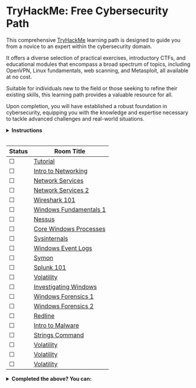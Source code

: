 # TryHackMe: Free Cybersecurity Path

This comprehensive [TryHackMe](https://tryhackme.com) learning path is designed to guide you from a novice to an expert within the cybersecurity domain. 

It offers a diverse selection of practical exercises, introductory CTFs, and educational modules that encompass a broad spectrum of topics, including OpenVPN, Linux fundamentals, web scanning, and Metasploit, all available at no cost.

Suitable for individuals new to the field or those seeking to refine their existing skills, this learning path provides a valuable resource for all.

Upon completion, you will have established a robust foundation in cybersecurity, equipping you with the knowledge and expertise necessary to tackle advanced challenges and real-world situations.

<details>
  <summary>
    <b>Instructions</b>
  </summary>

  You can find instructions on how to use this repository at [INSTRUCTIONS.md](/INSTRUCTIONS.md).
</details>

<br/>

<!-- ☐ -->
<!-- ☑ -->

| Status | Room Title    
| ---    | ---                                                                           
| ☐      | [Tutorial](https://tryhackme.com/room/tutorial)                               
| ☐      | [Intro to Networking](https://tryhackme.com/r/room/introtonetworking)         
| ☐      | [Network Services](https://tryhackme.com/r/room/networkservices) 
| ☐      | [Network Services 2](https://tryhackme.com/r/room/networkservices2) 
| ☐      | [Wireshark 101](https://tryhackme.com/r/room/wireshark)     
| ☐      | [Windows Fundamentals 1](https://tryhackme.com/r/room/windowsfundamentals1xbx)     
| ☐      | [Nessus](https://tryhackme.com/r/room/rpnessusredux)
| ☐      | [Core Windows Processes](https://tryhackme.com/r/room/btwindowsinternals)                                
| ☐      | [Sysinternals](https://tryhackme.com/r/room/btsysinternalssg)                                
| ☐      | [Windows Event Logs](https://tryhackme.com/r/room/windowseventlogs)                                
| ☐      | [Symon](https://tryhackme.com/r/room/sysmon)                                
| ☐      | [Splunk 101](https://tryhackme.com/r/room/splunk101)                                
| ☐      | [Volatility](https://tryhackme.com/r/room/volatility)
| ☐      | [Investigating Windows](https://tryhackme.com/r/room/investigatingwindows)                                
| ☐      | [Windows Forensics 1](https://tryhackme.com/r/room/windowsforensics1)                                
| ☐      | [Windows Forensics 2](https://tryhackme.com/r/room/windowsforensics2)                                
| ☐      | [Redline](https://tryhackme.com/r/room/btredlinejoxr3d)                                
| ☐      | [Intro to Malware](https://tryhackme.com/r/room/malmalintroductory)                                
| ☐      | [Strings Command](https://tryhackme.com/r/room/malstrings)                                
| ☐      | [Volatility](https://tryhackme.com/r/room/volatility)                                
| ☐      | [Volatility](https://tryhackme.com/r/room/volatility)                                
| ☐      | [Volatility](https://tryhackme.com/r/room/volatility)                                




<details>
  <summary>
    <b>Completed the above? You can:</b>
  </summary>

  - Subscribe to TryHackMe to get paths featuring subscriber-only rooms, use my [referral link](https://tryhackme.com/signup?referrer=6291c8b35002ba0050e92637) to get a ***5$*** discount!
  - New challenge rooms are released weekly, have a go at them before the write-ups come out!
  - Create your challenge rooms for TryHackMe.
  - Join the TryHackMe King of the Hill (KOTH) challenges, check out my [KOTH toolkit repository](https://github.com/migueltc13/KoTH-Tools), for a collection of tools and scripts to help you win.
  - Sign up to other platforms such as [CTF time](https://ctftime.org/) and take part in competitive CTFs.
</details>
